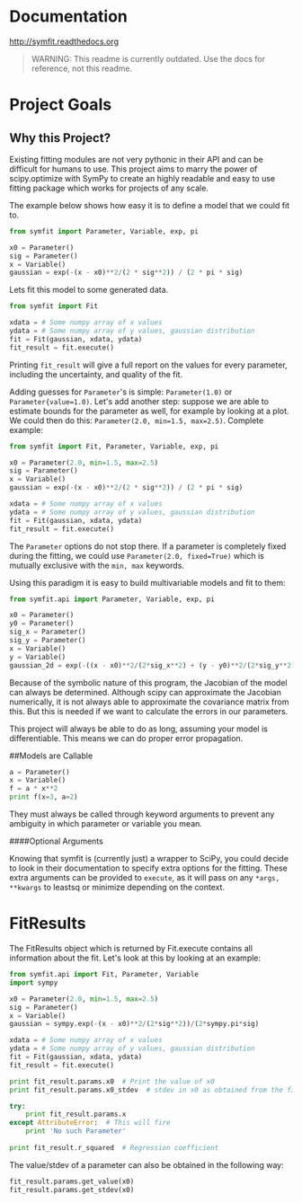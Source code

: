 Documentation
=============
http://symfit.readthedocs.org

> WARNING: This readme is currently outdated. Use the docs for reference, not this readme.

Project Goals
=============
## Why this Project?
Existing fitting modules are not very pythonic in their API and can be difficult for humans to use. This project aims to marry the power of scipy.optimize with SymPy to create an highly readable and easy to use fitting package which works for projects of any scale.

The example below shows how easy it is to define a model that we could fit to.
```python
from symfit import Parameter, Variable, exp, pi

x0 = Parameter()
sig = Parameter()
x = Variable()
gaussian = exp(-(x - x0)**2/(2 * sig**2)) / (2 * pi * sig)
```

Lets fit this model to some generated data.

```python
from symfit import Fit

xdata = # Some numpy array of x values
ydata = # Some numpy array of y values, gaussian distribution
fit = Fit(gaussian, xdata, ydata)
fit_result = fit.execute()
```
Printing ```fit_result``` will give a full report on the values for every parameter, including the uncertainty, and quality of the fit.

Adding guesses for ```Parameter```'s is simple: ```Parameter(1.0)``` or ```Parameter{value=1.0)```. Let's add another step: suppose we are able to estimate bounds for the parameter as well, for example by looking at a plot. We could then do this: ```Parameter(2.0, min=1.5, max=2.5)```. Complete example:

```python
from symfit import Fit, Parameter, Variable, exp, pi

x0 = Parameter(2.0, min=1.5, max=2.5)
sig = Parameter()
x = Variable()
gaussian = exp(-(x - x0)**2/(2 * sig**2)) / (2 * pi * sig)

xdata = # Some numpy array of x values
ydata = # Some numpy array of y values, gaussian distribution
fit = Fit(gaussian, xdata, ydata)
fit_result = fit.execute()
```

The ```Parameter``` options do not stop there. If a parameter is completely fixed during the fitting, we could use ```Parameter(2.0, fixed=True)``` which is mutually exclusive with the ```min, max``` keywords.

Using this paradigm it is easy to build multivariable models and fit to them:

```python
from symfit.api import Parameter, Variable, exp, pi

x0 = Parameter()
y0 = Parameter()
sig_x = Parameter()
sig_y = Parameter()
x = Variable()
y = Variable()
gaussian_2d = exp(-((x - x0)**2/(2*sig_x**2) + (y - y0)**2/(2*sig_y**2)))/(2*pi*sig_x*sig_y)
```

Because of the symbolic nature of this program, the Jacobian of the model can always be determined. Although scipy can approximate the Jacobian numerically, it is not always able to approximate the covariance matrix from this. But this is needed if we want to calculate the errors in our parameters.

This project will always be able to do as long, assuming your model is differentiable. This means we can do proper error propagation.

##Models are Callable
```python 
a = Parameter()
x = Variable()
f = a * x**2
print f(x=3, a=2)
```
They must always be called through keyword arguments to prevent any ambiguity in which parameter or variable you mean.

####Optional Arguments

Knowing that symfit is (currently just) a wrapper to SciPy, you could decide to look in their documentation to specify extra options for the fitting. These extra arguments can be provided to ```execute```, as it will pass on any ```*args, **kwargs``` to leastsq or minimize depending on the context.

FitResults
==========
The FitResults object which is returned by Fit.execute contains all information about the fit. Let's look at this by looking at an example:
```python
from symfit.api import Fit, Parameter, Variable
import sympy

x0 = Parameter(2.0, min=1.5, max=2.5)
sig = Parameter()
x = Variable()
gaussian = sympy.exp(-(x - x0)**2/(2*sig**2))/(2*sympy.pi*sig)

xdata = # Some numpy array of x values
ydata = # Some numpy array of y values, gaussian distribution
fit = Fit(gaussian, xdata, ydata)
fit_result = fit.execute()

print fit_result.params.x0  # Print the value of x0
print fit_result.params.x0_stdev  # stdev in x0 as obtained from the fit.

try:
    print fit_result.params.x
except AttributeError:  # This will fire
    print 'No such Parameter'
    
print fit_result.r_squared  # Regression coefficient
```
The value/stdev of a parameter can also be obtained in the following way:
```python
fit_result.params.get_value(x0)
fit_result.params.get_stdev(x0)
```


